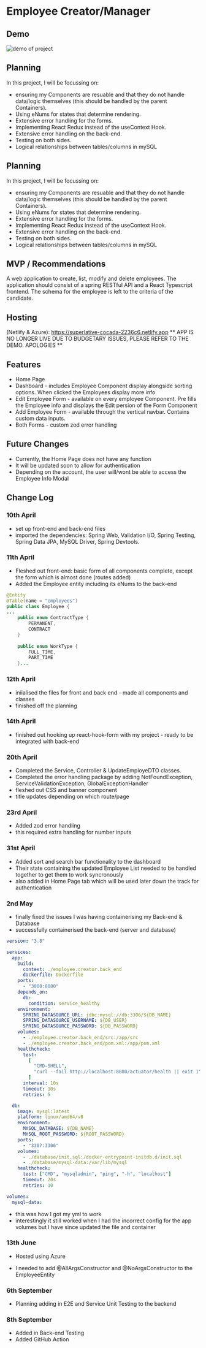 # Employee Creator/Manager

## Demo

![demo of project](demo.gif)

## Planning 

In this project, I will be focussing on: 
- ensuring my Components are resuable and that they do not handle data/logic themselves (this should be handled by the parent Containers).
- Using eNums for states that determine rendering.
- Extensive error handling for the forms.
- Implementing React Redux instead of the useContext Hook.
- Extensive error handling on the back-end.
- Testing on both sides.
- Logical relationships between tables/columns in mySQL

## Planning 

In this project, I will be focussing on: 
- ensuring my Components are resuable and that they do not handle data/logic themselves (this should be handled by the parent Containers).
- Using eNums for states that determine rendering.
- Extensive error handling for the forms.
- Implementing React Redux instead of the useContext Hook.
- Extensive error handling on the back-end.
- Testing on both sides.
- Logical relationships between tables/columns in mySQL

## MVP / Recommendations

A web application to create, list, modify and delete employees. The application should consist of a spring RESTful API and a React Typescript frontend. The schema for the employee is left to the criteria of the candidate.

## Hosting

(Netlify & Azure): https://superlative-cocada-2236c6.netlify.app ** APP IS NO LONGER LIVE DUE TO BUDGETARY ISSUES, PLEASE REFER TO THE DEMO. APOLOGIES **

## Features
* Home Page
* Dashboard - includes Employee Component display alongside sorting options. When clicked the Employees display more info
* Edit Employee Form - available on every employee Component. Pre fills the Employee info and displays the Edit persion of the Form Component
* Add Employee Form - available through the vertical navbar. Contains custom data inputs.
* Both Forms - custom zod error handling 

## Future Changes
- Currently, the Home Page does not have any function
- It will be updated soon to allow for authentication
- Depending on the account, the user will/wont be able to access the Employee Info Modal

## Change Log

### 10th April
- set up front-end and back-end files
- imported the dependencies: Spring Web, Validation I/O, Spring Testing, Spring Data JPA, MySQL Driver, Spring Devtools.

### 11th April
- Fleshed out front-end: basic form of all components complete, except the form which is almost done (routes added)
- Added the Employee entity including its eNums to the back-end
```java
@Entity
@Table(name = "employees")
public class Employee {
...
	public enum ContractType {
		PERMANENT,
		CONTRACT
	}
	
	public enum WorkType {
		FULL_TIME,
		PART_TIME
	}...
```
### 12th April
- iniialised the files for front and back end - made all components and classes
- finished off the planning

### 14th April
- finished out hooking up react-hook-form with my project - ready to be integrated with back-end

### 20th April
- Completed the Service, Controller & UpdateEmployeDTO classes.
- Completed the error handling package by adding NotFoundException, ServiceValidationException, GlobalExceptionHandler
- fleshed out CSS and banner component
- title updates depending on which route/page

### 23rd April
- Added zod error handling
- this required extra handling for number inputs

### 31st April
- Added sort and search bar functionality to the dashboard
- Their state containing the updated Employee List needed to be handled together to get them to work syncronously 
- also added in Home Page tab which will be used later down the track for authentication

### 2nd May
- finally fixed the issues I was having containerising my Back-end & Database
- successfully containerised the back-end (server and database)

```yml
version: "3.8"

services:
  app:
    build:
      context: ./employee.creator.back_end
      dockerfile: Dockerfile
    ports:
      - "3000:8080"
    depends_on:
      db:
        condition: service_healthy
    environment:
      SPRING_DATASOURCE_URL: jdbc:mysql://db:3306/${DB_NAME}
      SPRING_DATASOURCE_USERNAME: ${DB_USER}
      SPRING_DATASOURCE_PASSWORD: ${DB_PASSWORD}
    volumes:
      - ./employee.creator.back_end/src:/app/src
      - ./employee.creator.back_end/pom.xml:/app/pom.xml
    healthcheck:
      test:
        [
          "CMD-SHELL",
          "curl --fail http://localhost:8080/actuator/health || exit 1",
        ]
      interval: 10s
      timeout: 10s
      retries: 5

  db:
    image: mysql:latest
    platform: linux/amd64/v8
    environment:
      MYSQL_DATABASE: ${DB_NAME}
      MYSQL_ROOT_PASSWORD: ${ROOT_PASSWORD}
    ports:
      - "3307:3306"
    volumes:
      - ./database/init.sql:/docker-entrypoint-initdb.d/init.sql
      - ./database/mysql-data:/var/lib/mysql
    healthcheck:
      test: ["CMD", "mysqladmin", "ping", "-h", "localhost"]
      timeout: 20s
      retries: 10

volumes:
  mysql-data:
```
- this was how I got my yml to work
- interestingly it still worked when I had the incorrect config for the app volumes but I have since updated the file and container

### 13th June
* Hosted using Azure
- I needed to add @AllArgsConstructor and @NoArgsConstructor to the EmployeeEntity

### 6th September
* Planning adding in E2E and Service Unit Testing to the backend

### 8th September
* Added in Back-end Testing
* Added GitHub Action
